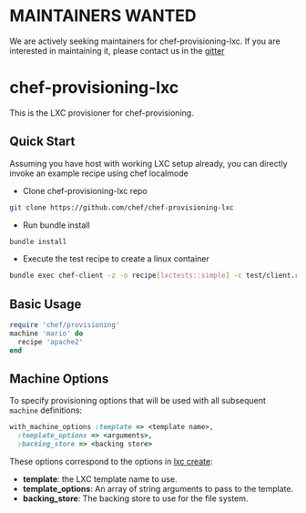 # MAINTAINERS WANTED

We are actively seeking maintainers for chef-provisioning-lxc.  If you are interested in maintaining it, please contact us in the [gitter](https://github.com/chef/chef-provisioning-lxc)

# chef-provisioning-lxc

This is the LXC provisioner for chef-provisioning.

## Quick Start

Assuming you have host with working LXC setup already, you can directly invoke an example recipe using chef localmode

- Clone chef-provisioning-lxc repo
```sh
git clone https://github.com/chef/chef-provisioning-lxc
```
- Run bundle install
```sh
bundle install
```
- Execute the test recipe to create a linux container

```sh
bundle exec chef-client -z -o recipe[lxctests::simple] -c test/client.rb
```

## Basic Usage

```ruby
require 'chef/provisioning'
machine 'mario' do
  recipe 'apache2'
end
```

## Machine Options

To specify provisioning options that will be used with all subsequent `machine` definitions:

```ruby
with_machine_options :template => <template name>,
  :template_options => <arguments>,
  :backing_store => <backing store>
```

These options correspond to the options in [lxc create](https://qa.linuxcontainers.org/master/current/doc/man/lxc-create.1.html):

* **template**: the LXC template name to use.
* **template_options**: An array of string arguments to pass to the template.
* **backing_store**: The backing store to use for the file system.
